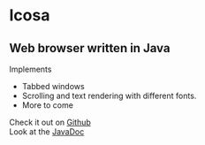 # Icosa
## Web browser written in Java

Implements
- Tabbed windows
- Scrolling and text rendering with different fonts.
- More to come

Check it out on [Github](https://github.com/Westsi/Icosa)<br>
Look at the [JavaDoc](https://westsi.github.io/Icosa/)
